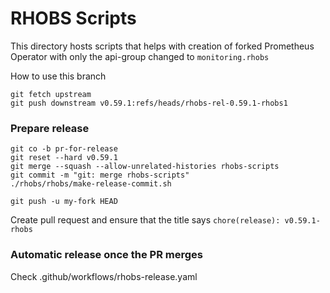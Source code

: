 # RHOBS Scripts

This directory hosts scripts that helps with creation of forked Prometheus
Operator with only the api-group changed to `monitoring.rhobs`

How to use this branch

```
git fetch upstream
git push downstream v0.59.1:refs/heads/rhobs-rel-0.59.1-rhobs1
```

### Prepare release

```
git co -b pr-for-release
git reset --hard v0.59.1
git merge --squash --allow-unrelated-histories rhobs-scripts
git commit -m "git: merge rhobs-scripts"
./rhobs/rhobs/make-release-commit.sh

git push -u my-fork HEAD

```
Create pull request and ensure that the title says
`chore(release): v0.59.1-rhobs`

### Automatic release once the PR merges

Check .github/workflows/rhobs-release.yaml
